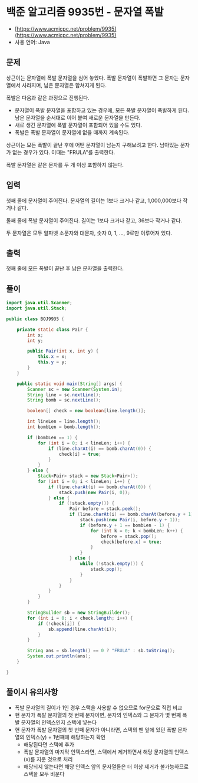 # 백준 알고리즘 9935번 - 문자열 폭발

- [https://www.acmicpc.net/problem/9935](https://www.acmicpc.net/problem/9935)
- 사용 언어: Java

## 문제

상근이는 문자열에 폭발 문자열을 심어 놓았다. 폭발 문자열이 폭발하면 그 문자는 문자열에서 사라지며, 남은 문자열은 합쳐지게 된다.

폭발은 다음과 같은 과정으로 진행된다.

- 문자열이 폭발 문자열을 포함하고 있는 경우에, 모든 폭발 문자열이 폭발하게 된다. 남은 문자열을 순서대로 이어 붙여 새로운 문자열을 만든다.
- 새로 생긴 문자열에 폭발 문자열이 포함되어 있을 수도 있다.
- 폭발은 폭발 문자열이 문자열에 없을 때까지 계속된다.

상근이는 모든 폭발이 끝난 후에 어떤 문자열이 남는지 구해보려고 한다. 남아있는 문자가 없는 경우가 있다. 이때는 "FRULA"를 출력한다.

폭발 문자열은 같은 문자를 두 개 이상 포함하지 않는다.

## 입력

첫째 줄에 문자열이 주어진다. 문자열의 길이는 1보다 크거나 같고, 1,000,000보다 작거나 같다.

둘째 줄에 폭발 문자열이 주어진다. 길이는 1보다 크거나 같고, 36보다 작거나 같다.

두 문자열은 모두 알파벳 소문자와 대문자, 숫자 0, 1, ..., 9로만 이루어져 있다.

## 출력

첫째 줄에 모든 폭발이 끝난 후 남은 문자열을 출력한다.

## 풀이

```java
import java.util.Scanner;
import java.util.Stack;

public class BOJ9935 {

	private static class Pair {
		int x;
		int y;

		public Pair(int x, int y) {
			this.x = x;
			this.y = y;
		}
	}

	public static void main(String[] args) {
		Scanner sc = new Scanner(System.in);
		String line = sc.nextLine();
		String bomb = sc.nextLine();

		boolean[] check = new boolean[line.length()];

		int lineLen = line.length();
		int bombLen = bomb.length();

		if (bombLen == 1) {
			for (int i = 0; i < lineLen; i++) {
				if (line.charAt(i) == bomb.charAt(0)) {
					check[i] = true;
				}
			}
		} else {
			Stack<Pair> stack = new Stack<Pair>();
			for (int i = 0; i < lineLen; i++) {
				if (line.charAt(i) == bomb.charAt(0)) {
					stack.push(new Pair(i, 0));
				} else {
					if (!stack.empty()) {
						Pair before = stack.peek();
						if (line.charAt(i) == bomb.charAt(before.y + 1)) {
							stack.push(new Pair(i, before.y + 1));
							if (before.y + 1 == bombLen - 1) {
								for (int k = 0; k < bombLen; k++) {
									before = stack.pop();
									check[before.x] = true;
								}
							}
						} else {
							while (!stack.empty()) {
								stack.pop();
							}
						}
					}
				}
			}
		}

		StringBuilder sb = new StringBuilder();
		for (int i = 0; i < check.length; i++) {
			if (!check[i]) {
				sb.append(line.charAt(i));
			}
		}

		String ans = sb.length() == 0 ? "FRULA" : sb.toString();
		System.out.println(ans);
	}

}

```

## 풀이시 유의사항

- 폭발 문자열의 길이가 1인 경우 스택을 사용할 수 없으므로 for문으로 직접 비교
- 현 문자가 폭발 문자열의 첫 번째 문자이면, 문자의 인덱스와 그 문자가 몇 번째 폭발 문자열의 인덱스인지 스택에 넣는다
- 현 문자가 폭발 문자열의 첫 번째 문자가 아니라면, 스택의 맨 앞에 있던 폭발 문자열의 인덱스(y) + 1번째에 해당하는지 확인 
	- 해당된다면 스택에 추가 
	- 폭발 문자열의 마지막 인덱스라면, 스택에서 제거하면서 해당 문자열의 인덱스(x)를 지운 것으로 처리 
	- 해당되지 않는다면 해당 인덱스 앞의 문자열들은 더 이상 제거가 불가능하므로 스택을 모두 비운다
